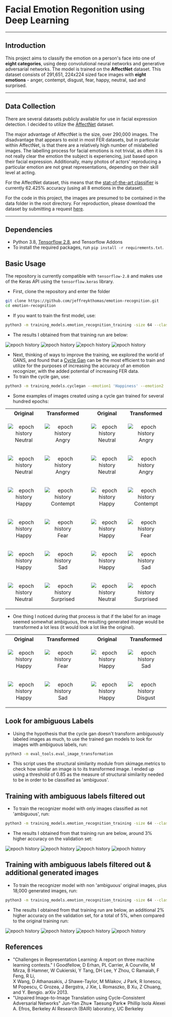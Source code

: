 # Facial Emotion Regonition using Deep Learning

---

## Introduction

This project aims to classify the emotion on a person's face into one of **eight categories**, using deep convolutional neural networks and generative adversarial networks. The model is trained on the **AffectNet** dataset. This dataset consists of 291,651, 224x224 sized face images with **eight emotions** - anger, contempt, disgust, fear, happy, neutral, sad and surprised.

---

## Data Collection
There are several datasets publicly available for use in facial expression detection. I decided to utilize the [AffectNet](http://mohammadmahoor.com/affectnet/) dataset. 

The major advantage of AffectNet is the size, over 290,000 images. The disadvantage that appears to exist in most FER datasets, but in particular within AffectNet, is that there are a relatively high number of mislabelled images. The labelling process for facial emotions is not trivial, as often it is not really clear the emotion the subject is experiencing, just based upon their facial expression. Additionally, many photos of actors' reproducing a particular emotion are not great representations, depending on their skill level at acting. 
 
For the AffectNet dataset, this means that the [stat-of-the-art classifier]('https://paperswithcode.com/sota/facial-expression-recognition-on-affectnet') is currently 62.425% accuracy (using all 8 emotions in the dataset).

For the code in this project, the images are presumed to be contained in the data folder in the root directory. For reproduction, please download the dataset by submitting a request [here]('http://mohammadmahoor.com/affectnet-request-form/').

---

## Dependencies

* Python 3.8, [Tensorflow 2.8](https://www.tensorflow.org/), and Tensorflow Addons
* To install the required packages, run `pip install -r requirements.txt`.

## Basic Usage

The repository is currently compatible with `tensorflow-2.8` and makes use of the Keras API using the `tensorflow.keras` library.

* First, clone the repository and enter the folder

```bash
git clone https://github.com/jeffreykthomas/emotion-recognition.git
cd emotion-recognition
```
* If you want to train the first model, use:  

```bash
python3 -m training_models.emotion_recognition_training -size 64 --classes 8 --epochs 200
```

* The results I obtained from that training run are below:

![epoch history](results/64_reduced_False_augmented_False_8cat/epoch_history.png "Epoch History")
![epoch history](results/64_reduced_False_augmented_False_8cat/confusion_matrix.png "Epoch History")
![epoch history](results/64_reduced_False_augmented_False_8cat/performance_dist.png "Epoch History")
![epoch history](results/64_reduced_False_augmented_False_8cat/example_faces.png "Epoch History")

* Next, thinking of ways to improve the training, we explored the world of GANS, and found that a [Cycle Gan]('https://keras.io/examples/generative/cyclegan/') can be the most efficient to train and utilize for the purposes of increasing the accuracy of an emotion recognizer, with the added potential of increasing FER data.
* To train the cycle gan, use:

```bash
python3 -m training_models.cyclegan --emotion1 'Happiness' --emotion2 'Sadness'
```

* Some examples of images created using a cycle gan trained for several hundred epochs:
<div align="center">
<table style="margin: 0 auto">
<tr>
<th> Original </th>
<th> Transformed </th>
<th></th>
<th> Original </th>
<th> Transformed </th>
</tr>
<tr>
<td style="text-align: center;">

![epoch history](data/compare_images/cyclegan_additionasl_img_020.jpg "Epoch History")
<p style="margin-top: -15px;">Neutral</p>
</td>
<td style="text-align: center;">

![epoch history](data/cyclegan_images/cyclegan_additionasl_img_020.jpg "Epoch History")
<p style="margin-top: -15px;">Angry</p>
</td>
<td></td>
<td style="text-align: center;">

![epoch history](data/compare_images/cyclegan_additionasl_img_046.jpg "Epoch History")
<p style="margin-top: -15px;">Neutral</p>
</td>
<td style="text-align: center;">

![epoch history](data/cyclegan_images/cyclegan_additionasl_img_046.jpg "Epoch History")
<p style="margin-top: -15px;">Angry</p>
</td>
</tr>
<tr>
<td style="text-align: center;">

![epoch history](data/compare_images/cyclegan_additionasl_img_038.jpg "Epoch History")
<p style="margin-top: -15px;">Neutral</p>
</td>
<td style="text-align: center;">

![epoch history](data/cyclegan_images/cyclegan_additionasl_img_038.jpg "Epoch History")
<p style="margin-top: -15px;">Angry</p>
</td>
<td></td>
<td style="text-align: center;">

![epoch history](data/compare_images/cyclegan_additionasl_img_066.jpg "Epoch History")
<p style="margin-top: -15px;">Neutral</p>
</td>
<td style="text-align: center;">

![epoch history](data/cyclegan_images/cyclegan_additionasl_img_066.jpg "Epoch History")
<p style="margin-top: -15px;">Angry</p>
</td>
</tr>
<tr>
<td style="text-align: center;">

![epoch history](data/compare_images/cyclegan_additionasl_img_530.jpg "Epoch History")
<p style="margin-top: -15px;">Happy</p>
</td>
<td style="text-align: center;">

![epoch history](data/cyclegan_images/cyclegan_additionasl_img_530.jpg "Epoch History")
<p style="margin-top: -15px;">Contempt</p>
</td>
<td></td>
<td style="text-align: center;">

![epoch history](data/compare_images/cyclegan_additionasl_img_538.jpg "Epoch History")
<p style="margin-top: -15px;">Happy</p>
</td>
<td style="text-align: center;">

![epoch history](data/cyclegan_images/cyclegan_additionasl_img_538.jpg "Epoch History")
<p style="margin-top: -15px;">Contempt</p>
</td>
</tr>
<tr>
<td style="text-align: center;">

![epoch history](data/compare_images/cyclegan_additionasl_img_1586.jpg "Epoch History")
<p style="margin-top: -15px;">Happy</p>
</td>
<td style="text-align: center;">

![epoch history](data/cyclegan_images/cyclegan_additional_two_img_386.jpg "Epoch History")
<p style="margin-top: -15px;">Fear</p>
</td>
<td></td>
<td style="text-align: center;">

![epoch history](data/compare_images/cyclegan_additionasl_img_1541.jpg "Epoch History")
<p style="margin-top: -15px;">Happy</p>
</td>
<td style="text-align: center;">

![epoch history](data/cyclegan_images/cyclegan_additional_two_img_341.jpg "Epoch History")
<p style="margin-top: -15px;">Fear</p>
</td>
</tr>

<tr>
<td style="text-align: center;">

![epoch history](data/compare_images/cyclegan_additionasl_img_2005.jpg "Epoch History")
<p style="margin-top: -15px;">Happy</p>
</td>
<td style="text-align: center;">

![epoch history](data/cyclegan_images/cyclegan_additional_two_img_405.jpg "Epoch History")
<p style="margin-top: -15px;">Sad</p>
</td>
<td></td>
<td style="text-align: center;">

![epoch history](data/compare_images/cyclegan_additionasl_img_2044.jpg "Epoch History")
<p style="margin-top: -15px;">Happy</p>
</td>
<td style="text-align: center;">

![epoch history](data/cyclegan_images/cyclegan_additional_two_img_444.jpg "Epoch History")
<p style="margin-top: -15px;">Sad</p>
</td>
</tr>
<tr>
<td style="text-align: center;">

![epoch history](data/compare_images/cyclegan_additionasl_img_2524.jpg "Epoch History")
<p style="margin-top: -15px;">Neutral</p>
</td>
<td style="text-align: center;">

![epoch history](data/cyclegan_images/cyclegan_additional_two_img_524.jpg "Epoch History")
<p style="margin-top: -15px;">Surprised</p>
</td>
<td></td>
<td style="text-align: center;">

![epoch history](data/compare_images/cyclegan_additionasl_img_2567.jpg "Epoch History")
<p style="margin-top: -15px;">Neutral</p>
</td>
<td style="text-align: center;">

![epoch history](data/cyclegan_images/cyclegan_additional_two_img_567.jpg "Epoch History")
<p style="margin-top: -15px;">Surprised</p>
</td>
</tr>

</table>
</div>

* One thing I noticed during that process is that if the label for an image seemed somewhat ambiguous, the resulting generated image would be transformed a lot less (it would look a lot like the original).

<div align="center">
<table style="margin: 0 auto">
<tr>
<th> Original </th>
<th> Transformed </th>
<th></th>
<th> Original </th>
<th> Transformed </th>
</tr>
<tr>
<td style="text-align: center;">

![epoch history](data/compare_images/cyclegan_additionasl_img_1563.jpg "Epoch History")
<p style="margin-top: -15px;">Happy</p>
</td>
<td style="text-align: center;">

![epoch history](data/cyclegan_images/cyclegan_additional_two_img_363.jpg "Epoch History")
<p style="margin-top: -15px;">Fear</p>
</td>
<td></td>
<td style="text-align: center;">

![epoch history](data/compare_images/cyclegan_additionasl_img_2047.jpg "Epoch History")
<p style="margin-top: -15px;">Happy</p>
</td>
<td style="text-align: center;">

![epoch history](data/cyclegan_images/cyclegan_additionasl_img_2047.jpg "Epoch History")
<p style="margin-top: -15px;">Sad</p>
</td>
</tr>
<tr>
<td style="text-align: center;">

![epoch history](data/compare_images/cyclegan_additionasl_img_2032.jpg "Epoch History")
<p style="margin-top: -15px;">Happy</p>
</td>
<td style="text-align: center;">

![epoch history](data/cyclegan_images/cyclegan_additionasl_img_2032.jpg "Epoch History")
<p style="margin-top: -15px;">Sad</p>
</td>
<td></td>
<td style="text-align: center;">

![epoch history](data/compare_images/cyclegan_additionasl_img_1824.jpg "Epoch History")
<p style="margin-top: -15px;">Happy</p>
</td>
<td style="text-align: center;">

![epoch history](data/cyclegan_images/cyclegan_additionasl_img_1824.jpg "Epoch History")
<p style="margin-top: -15px;">Disgust</p>
</td>
</tr>

</table>
</div>

## Look for ambiguous Labels
* Using the hypothesis that the cycle gan doesn't transform ambiguously labeled images as much, to use the trained gan models to look for images with ambiguous labels, run:
```bash
python3 -m eval_tools.eval_image_transformation
```
* This script uses the structural similarity module from skimage.metrics to check how similar an image is to its transformed image. I ended up using a threshold of 0.85 as the measure of structural similarity needed to be in order to be classified as 'ambiguous'.
## Training with ambiguous labels filtered out

* To train the recognizer model with only images classified as not 'ambiguous', run:
```bash
python3 -m training_models.emotion_recognition_training -size 64 --classes 8 --epochs 200 --reduced True
```
* The results I obtained from that training run are below, around 3% higher accuracy on the validation set:

![epoch history](results/64_reduced_True_augmented_False_8cat/epoch_history.png "Epoch History")
![epoch history](results/64_reduced_True_augmented_False_8cat/confusion_matrix.png "Epoch History")
![epoch history](results/64_reduced_True_augmented_False_8cat/performance_dist.png "Epoch History")
![epoch history](results/64_reduced_True_augmented_False_8cat/example_faces.png "Epoch History")
## Training with ambiguous labels filtered out & additional generated images

* To train the recognizer model with non 'ambiguous' original images, plus 18,000 generated images, run:
```bash
python3 -m training_models.emotion_recognition_training -size 64 --classes 8 --epochs 200 --reduced True --augmented True
```
* The results I obtained from that training run are below, an additional 2% higher accuracy on the validation set, for a total of 5%, when compared to the original training run:

![epoch history](results/64_reduced_True_augmented_True_8cat/epoch_history.png "Epoch History")
![epoch history](results/64_reduced_True_augmented_True_8cat/confusion_matrix.png "Epoch History")
![epoch history](results/64_reduced_True_augmented_True_8cat/performance_dist.png "Epoch History")
![epoch history](results/64_reduced_True_augmented_True_8cat/example_faces.png "Epoch History")

## References

* "Challenges in Representation Learning: A report on three machine learning contests." I Goodfellow, D Erhan, PL Carrier, A Courville, M Mirza, B
   Hamner, W Cukierski, Y Tang, DH Lee, Y Zhou, C Ramaiah, F Feng, R Li,  
   X Wang, D Athanasakis, J Shawe-Taylor, M Milakov, J Park, R Ionescu,
   M Popescu, C Grozea, J Bergstra, J Xie, L Romaszko, B Xu, Z Chuang, and
   Y. Bengio. arXiv 2013.
* "Unpaired Image-to-Image Translation using Cycle-Consistent Adversarial Networks" Jun-Yan Zhu∗ Taesung Park∗ Phillip Isola Alexei A. Efros, Berkeley AI Research (BAIR) laboratory, UC Berkeley
